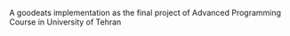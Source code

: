 A goodeats implementation as the final project of Advanced Programming Course in University of Tehran

